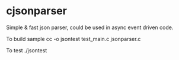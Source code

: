 # cjsonparser
Simple &amp; fast json parser, could be used in async event driven code.

To build sample
cc -o jsontest test_main.c jsonparser.c

To test
./jsontest <json file name>

